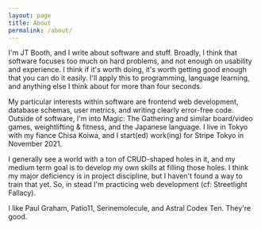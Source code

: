 ```yaml
---
layout: page
title: About
permalink: /about/
---
```


I'm JT Booth, and I write about software and stuff. Broadly, I think that software focuses too much on hard problems, and not enough on usability and experience. I think if it's worth doing, it's worth getting good enough that you can do it easily. I'll apply this to programming, language learning, and anything else I think about for more than four seconds.

My particular interests within software are frontend web development, database schemas, user metrics, and writing clearly error-free code. Outside of software, I'm into Magic: The Gathering and similar board/video games, weightlifting & fitness, and the Japanese language. I live in Tokyo with my fiance Chisa Koiwa, and I start(ed) work(ing) for Stripe Tokyo in November 2021.

I generally see a world with a ton of CRUD-shaped holes in it, and my medium term goal is to develop my own skills at filling those holes. I think my major deficiency is in project discipline, but I haven't found a way to train that yet. So, in stead I'm practicing web development (cf: Streetlight Fallacy). 

I like Paul Graham, Patio11, Serinemolecule, and Astral Codex Ten. They're good.
